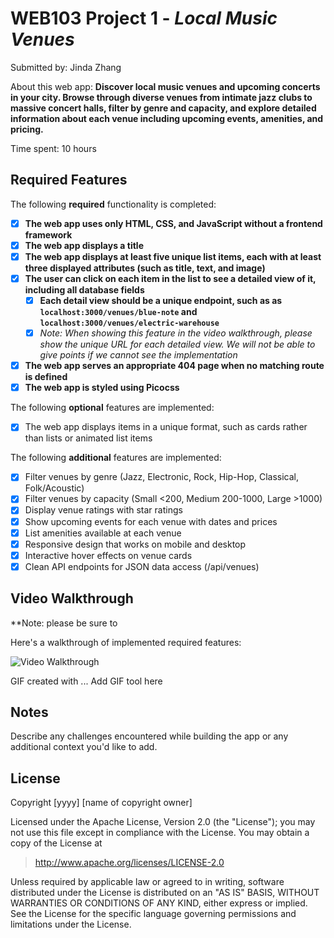 # WEB103 Project 1 - *Local Music Venues*

Submitted by: Jinda Zhang

About this web app: **Discover local music venues and upcoming concerts in your city. Browse through diverse venues from intimate jazz clubs to massive concert halls, filter by genre and capacity, and explore detailed information about each venue including upcoming events, amenities, and pricing.**

Time spent: 10 hours

## Required Features

The following **required** functionality is completed:

<!-- Make sure to check off completed functionality below -->
- [x] **The web app uses only HTML, CSS, and JavaScript without a frontend framework**
- [x] **The web app displays a title**
- [x] **The web app displays at least five unique list items, each with at least three displayed attributes (such as title, text, and image)**
- [x] **The user can click on each item in the list to see a detailed view of it, including all database fields**
  - [x] **Each detail view should be a unique endpoint, such as as `localhost:3000/venues/blue-note` and `localhost:3000/venues/electric-warehouse`**
  - [x] *Note: When showing this feature in the video walkthrough, please show the unique URL for each detailed view. We will not be able to give points if we cannot see the implementation*
- [x] **The web app serves an appropriate 404 page when no matching route is defined**
- [x] **The web app is styled using Picocss**

The following **optional** features are implemented:

- [x] The web app displays items in a unique format, such as cards rather than lists or animated list items

The following **additional** features are implemented:

- [x] Filter venues by genre (Jazz, Electronic, Rock, Hip-Hop, Classical, Folk/Acoustic)
- [x] Filter venues by capacity (Small <200, Medium 200-1000, Large >1000)
- [x] Display venue ratings with star ratings
- [x] Show upcoming events for each venue with dates and prices
- [x] List amenities available at each venue
- [x] Responsive design that works on mobile and desktop
- [x] Interactive hover effects on venue cards
- [x] Clean API endpoints for JSON data access (/api/venues)

## Video Walkthrough

**Note: please be sure to 

Here's a walkthrough of implemented required features:

<img src='http://i.imgur.com/link/to/your/gif/file.gif' title='Video Walkthrough' width='' alt='Video Walkthrough' />

<!-- Replace this with whatever GIF tool you used! -->
GIF created with ...  Add GIF tool here
<!-- Recommended tools:
[Kap](https://getkap.co/) for macOS
[ScreenToGif](https://www.screentogif.com/) for Windows
[peek](https://github.com/phw/peek) for Linux. -->

## Notes

Describe any challenges encountered while building the app or any additional context you'd like to add.

## License

Copyright [yyyy] [name of copyright owner]

Licensed under the Apache License, Version 2.0 (the "License"); you may not use this file except in compliance with the License. You may obtain a copy of the License at

> http://www.apache.org/licenses/LICENSE-2.0

Unless required by applicable law or agreed to in writing, software distributed under the License is distributed on an "AS IS" BASIS, WITHOUT WARRANTIES OR CONDITIONS OF ANY KIND, either express or implied. See the License for the specific language governing permissions and limitations under the License.
